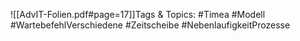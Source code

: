 
![[AdvIT-Folien.pdf#page=17]]Tags & Topics:
   #Timea
   #Modell
   #WartebefehlVerschiedene
   #Zeitscheibe
   #NebenlaufigkeitProzesse